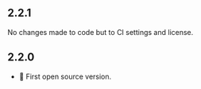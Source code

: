 ## 2.2.1

No changes made to code but to CI settings and license.

## 2.2.0

- :tada: First open source version.